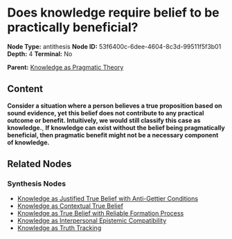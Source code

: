 # Does knowledge require belief to be practically beneficial?

**Node Type:** antithesis
**Node ID:** 53f6400c-6dee-4604-8c3d-99511f5f3b01
**Depth:** 4
**Terminal:** No

**Parent:** [Knowledge as Pragmatic Theory](knowledge-as-pragmatic-theory-synthesis-0f2a662c-ba38-4203-bcd0-be57a67312d0.md)

## Content

**Consider a situation where a person believes a true proposition based on sound evidence, yet this belief does not contribute to any practical outcome or benefit. Intuitively, we would still classify this case as knowledge.**, **If knowledge can exist without the belief being pragmatically beneficial, then pragmatic benefit might not be a necessary component of knowledge.**

## Related Nodes

### Synthesis Nodes

- [Knowledge as Justified True Belief with Anti-Gettier Conditions](knowledge-as-justified-true-belief-with-anti-gettier-conditions-synthesis-411781b6-b571-46a0-9ac4-cdd98abc8500.md)
- [Knowledge as Contextual True Belief](knowledge-as-contextual-true-belief-synthesis-d079f48d-8a94-4235-aa31-e97806d1cd7b.md)
- [Knowledge as True Belief with Reliable Formation Process](knowledge-as-true-belief-with-reliable-formation-process-synthesis-749db98a-f84a-4541-98ff-f5865212cb04.md)
- [Knowledge as Interpersonal Epistemic Compatibility](knowledge-as-interpersonal-epistemic-compatibility-synthesis-d3ad6657-a05a-4316-a9e8-4f48442fcadc.md)
- [Knowledge as Truth Tracking](knowledge-as-truth-tracking-synthesis-7318b230-fe50-4765-ae9a-dd7db107b478.md)
